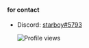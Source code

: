 <h4 align="left">for contact</h4>

 - Discord: [starboy#5793](https://discord.com/users/465331205047320577)  
 
 
    ![Profile views](https://gpvc.arturio.dev/Arda-1337)
